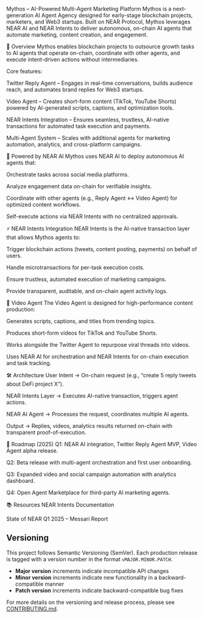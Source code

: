 Mythos – AI-Powered Multi-Agent Marketing Platform
Mythos is a next-generation AI Agent Agency designed for early-stage blockchain projects, marketers, and Web3 startups.
Built on NEAR Protocol, Mythos leverages NEAR AI and NEAR Intents to deliver autonomous, on-chain AI agents that automate marketing, content creation, and engagement.

🚀 Overview
Mythos enables blockchain projects to outsource growth tasks to AI agents that operate on-chain, coordinate with other agents, and execute intent-driven actions without intermediaries.

Core features:

Twitter Reply Agent – Engages in real-time conversations, builds audience reach, and automates brand replies for Web3 startups.

Video Agent – Creates short-form content (TikTok, YouTube Shorts) powered by AI-generated scripts, captions, and optimization tools.

NEAR Intents Integration – Ensures seamless, trustless, AI-native transactions for automated task execution and payments.

Multi-Agent System – Scales with additional agents for marketing automation, analytics, and cross-platform campaigns.

🧠 Powered by NEAR AI
Mythos uses NEAR AI to deploy autonomous AI agents that:

Orchestrate tasks across social media platforms.

Analyze engagement data on-chain for verifiable insights.

Coordinate with other agents (e.g., Reply Agent ↔ Video Agent) for optimized content workflows.

Self-execute actions via NEAR Intents with no centralized approvals.

⚡ NEAR Intents Integration
NEAR Intents is the AI-native transaction layer that allows Mythos agents to:

Trigger blockchain actions (tweets, content posting, payments) on behalf of users.

Handle microtransactions for per-task execution costs.

Ensure trustless, automated execution of marketing campaigns.

Provide transparent, auditable, and on-chain agent activity logs.

🎥 Video Agent
The Video Agent is designed for high-performance content production:

Generates scripts, captions, and titles from trending topics.

Produces short-form videos for TikTok and YouTube Shorts.

Works alongside the Twitter Agent to repurpose viral threads into videos.

Uses NEAR AI for orchestration and NEAR Intents for on-chain execution and task tracking.

🛠 Architecture
User Intent → On-chain request (e.g., “create 5 reply tweets about DeFi project X”).

NEAR Intents Layer → Executes AI-native transaction, triggers agent actions.

NEAR AI Agent → Processes the request, coordinates multiple AI agents.

Output → Replies, videos, analytics results returned on-chain with transparent proof-of-execution.

📅 Roadmap (2025)
Q1: NEAR AI integration, Twitter Reply Agent MVP, Video Agent alpha release.

Q2: Beta release with multi-agent orchestration and first user onboarding.

Q3: Expanded video and social campaign automation with analytics dashboard.

Q4: Open Agent Marketplace for third-party AI marketing agents.

📚 Resources
NEAR Intents Documentation

State of NEAR Q1 2025 – Messari Report

## Versioning

This project follows Semantic Versioning (SemVer). Each production release is tagged with a version number in the format `vMAJOR.MINOR.PATCH`.

- **Major version** increments indicate incompatible API changes
- **Minor version** increments indicate new functionality in a backward-compatible manner
- **Patch version** increments indicate backward-compatible bug fixes

For more details on the versioning and release process, please see [CONTRIBUTING.md](CONTRIBUTING.md#versioning).

